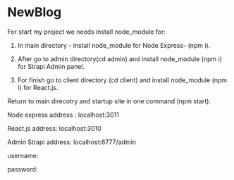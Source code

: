 # NewBlog

For start my project we needs install node_module for:

1) In main directory - install node_module for Node Express- (npm i).

2) After go to admin directory(cd admin) and install node_module (npm i) for Strapi Admin panel.

3) For finish go to client directory (cd client) and install node_module (npm i) for React.js. 

Return to main direcotry and startup site in one command (npm start).

Node express address : localhost:3011

React.js address: localhost:3010

Admin Strapi address: localhost:6777/admin

username: 

password: 

